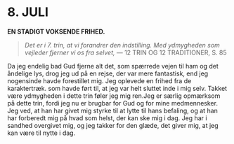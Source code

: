 # 8. JULI

**EN STADIGT VOKSENDE FRIHED.**

> *Det er i 7. trin, at vi forandrer den indstilling. Med ydmygheden som vejleder fjerner vi os fra selvet,*
> — 12 TRIN OG 12 TRADITIONER, S. 85

Da jeg endelig bad Gud fjerne alt det, som spærrede vejen til ham og det åndelige lys, drog jeg ud på en rejse, der var mere fantastisk, end jeg nogensinde havde forestillet mig. Jeg oplevede en frihed fra de karaktertræk. som havde ført til, at jeg var helt sluttet inde i mig selv. Takket være ydmygheden i dette trin føler jeg mig ren.Jeg er særlig opmærksom på dette trin, fordi jeg nu er brugbar for Gud og for mine medmennesker. Jeg ved, at han har givet mig styrke til at lytte til hans befaling, og at han har forberedt mig på hvad som helst, der kan ske mig i dag. Jeg har i sandhed overgivet mig, og jeg takker for den glæde, det giver mig, at jeg kan være til nytte i dag.
